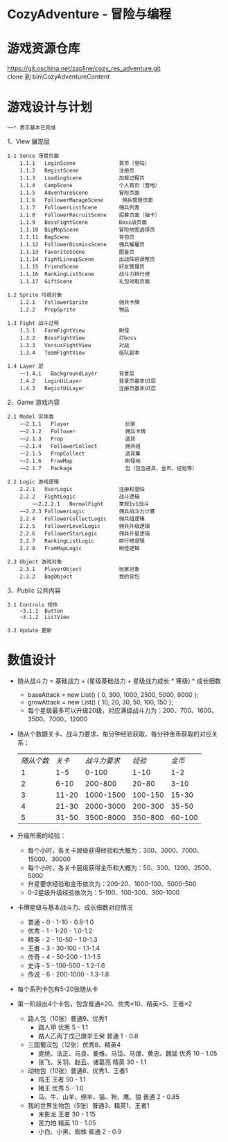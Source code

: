 CozyAdventure - 冒险与编程
===============================


游戏资源仓库
===============================
https://git.oschina.net/zapline/cozy_res_adventure.git  
clone 到 bin\CozyAdventureContent


游戏设计与计划
===============================

    ~~* 表示基本已完成

1、View 展现层

    1.1 Sence 场景页面
        1.1.1   LoginScene              首页（登陆）
        1.1.2   RegistScene             注册页
        1.1.3   LoadingScene            加载过程页
        1.1.4   CampScene               个人首页（营地）
        1.1.5   AdventureScene          冒险页面
        1.1.6   FollowerManageScene      佣兵管理页面
        1.1.7   FollowerListScene       佣兵列表
        1.1.8   FollowerRecruitScene    招募页面（抽卡）
        1.1.9   BossFightScene          Boss战页面
        1.1.10  BigMapScene             冒险地图选择页
        1.1.11  BagScene                背包页
        1.1.12  FollowerDismissScene    佣兵解雇页
        1.1.13  FavoriteScene           图鉴页
        1.1.14  FightLineupScene        出战阵容调整页
        1.1.15  FriendScene             好友管理页
        1.1.16  RankingListScene        战斗力排行榜
        1.1.17  GiftScene               礼包领取页面

    1.2 Sprite 可视对象
        1.2.1   FollowerSprite          佣兵卡牌
        1.2.2   PropSprite              物品

    1.3 Fight 战斗过程
        1.3.1   FarmFightView           刷怪
        1.3.2   BossFightView           打boss
        1.3.3   VersusFightView         对战
        1.3.4   TeamFightView           组队副本

    1.4 Layer 层
        ~~1.4.1   BackgroundLayer       背景层
        1.4.2   LoginUiLayer            登录页基本UI层
        1.4.3   RegistUiLayer           注册页基本UI层

2、Game 游戏内容

    2.1 Model 实体类
        ~~2.1.1   Player                  玩家
        ~~2.1.2   Follower                佣兵卡牌
        ~~2.1.3   Prop                    道具
        ~~2.1.4   FollowerCollect         佣兵组
        ~~2.1.5   PropCollect             道具集
        ~~2.1.6   FramMap                 刷怪地
        ~~2.1.7   Package                 包（包含道具、金币、经验等）

    2.2 Logic 游戏逻辑
        2.2.1   UserLogic               注册和登陆
        2.2.2   FightLogic              战斗逻辑
            ~~2.2.2.1   NormalFight     常规1v1战斗
        ~~2.2.3 FollowerLogic           佣兵战斗力计算
        2.2.4   FollowerCollectLogic    佣兵组逻辑
        2.2.5   FollowerLevelLogic      佣兵升级逻辑
        2.2.6   FollowerStarLogic       佣兵升星逻辑
        2.2.7   RankingListLogic        排行榜逻辑
        2.2.8   FramMapLogic            刷怪逻辑

    2.3 Object 游戏对象
        2.3.1   PlayerObject            玩家对象
        2.3.2   BagObject               我的背包
    
    
3、Public 公共内容

    3.1 Controls 控件
        ~3.1.1  Button
        ~3.1.2  ListView

    3.2 Update 更新



数值设计
===============================

- 随从战斗力 = 基础战力 + (星级基础战力 + 星级战力成长 * 等级) * 成长细数
    - baseAttack = new List<int>() { 0, 300, 1000, 2500, 5000, 9000 };
    - growAttack = new List<int>() { 10, 20, 30, 50, 100, 150 };
    - 每个星级最多可以升级20级，对应满级战斗力为：200、700、1600、3500、7000、12000

- 随从个数跟关卡、战斗力要求、每分钟经验获取、每分钟金币获取的对应关系：
    <table><tbody>
    <tr>
        <td><em>随从个数</em></td>
        <td><em>关卡</em></td>
        <td><em>战斗力要求</em></td>
        <td><em>经验</em></td>
        <td><em>金币</em></td>
    </tr>
    <tr>
        <td>1</td>
        <td>1-5</td>
        <td>0-100</td>
        <td>1-10</td>
        <td>1-2</td>
    </tr>
    <tr>
        <td>2</td>
        <td>6-10</td>
        <td>200-800</td>
        <td>20-80</td>
        <td>3-10</td>
    </tr>
    <tr>
        <td>3</td>
        <td>11-20</td>
        <td>1000-1500</td>
        <td>100-150</td>
        <td>15-30</td>
    </tr>
    <tr>
        <td>4</td>
        <td>21-30</td>
        <td>2000-3000</td>
        <td>200-300</td>
        <td>35-50</td>
    </tr>
    <tr>
        <td>5</td>
        <td>31-50</td>
        <td>3500-8000</td>
        <td>350-800</td>
        <td>60-100</td>
    </tr>
    </tbody></table>

- 升级所需的经验：
    - 每个小时，各关卡层级获得经验和大概为：300、3000、7000、15000、30000
    - 每个小时，各关卡层级获得金币和大概为：50、300、1200、2500、5000
    - 升星要求经验和金币依次为：200-20、1000-100、5000-500
    - 0-2星级升级经验依次为：5-100、100-300、300-1000

- 卡牌星级与基本战斗力、成长细数对应情况
    - 普通 - 0 - 1-10     - 0.8-1.0
    - 优秀 - 1 - 1-20     - 1.0-1.2
    - 精英 - 2 - 10-50    - 1.0-1.3
    - 王者 - 3 - 30-100   - 1.1-1.4
    - 传奇 - 4 - 50-200   - 1.1-1.5
    - 史诗 - 5 - 100-500  - 1.2-1.6
    - 传说 - 6 - 200-1000 - 1.3-1.8

- 每个系列卡包有5-20张随从卡
- 第一阶段出4个卡包，包含普通×20、优秀×10、精英×5、王者×2
    - 路人包（10张）普通9、优秀1
        - 路人甲 优秀 5 - 1.1 
        - 路人乙丙丁戊己庚辛壬癸 普通 1 - 0.8
    - 三国蜀汉包（12张）优秀8、精英4
        - 庞统、法正、马良、姜维、马岱、马谡、黄忠、魏延 优秀 10 - 1.05
        - 张飞、关羽、赵云、诸葛亮 精英 30 - 1.1
    - 动物包（10张）普通8、优秀1、王者1
        - 鸡王 王者 50 - 1.1
        - 猪王 优秀 5 - 1.0
        - 马、牛、山羊、绵羊、猫、狗、鹰、狼 普通 2 - 0.85
    - 我的世界生物包（5张）普通3、精英1、王者1
        - 末影龙 王者 30 - 1.15
        - 苦力怕 精英 10 - 1.05
        - 小白、小黑、蜘蛛 普通 2 - 0.9
